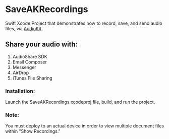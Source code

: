 # SaveAKRecordings
Swift Xcode Project that demonstrates how to record, save, and send audio files, via [AudioKit](http://audiokit.io/).

## Share your audio with:
1. AudioShare SDK
2. Email Composer
3. Messenger
4. AirDrop
5. iTunes File Sharing

### Installation:
Launch the SaveAKRecordings.xcodeproj file, build, and run the project.

### Note:
You must deploy to an actual device in order to view multiple document files within "Show Recordings."
